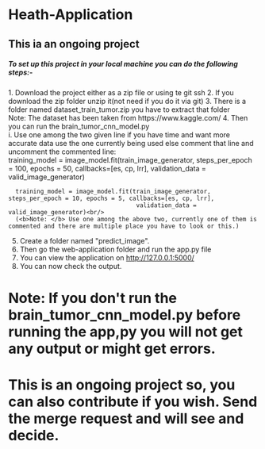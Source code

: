# Heath-Application
<h2>This ia an ongoing project</h2>

<h5>To set up this project in your local machine you can do the following steps:-</h5>
1. Download the project either as a zip file or using te git ssh
2. If you download the zip folder unzip it(not need if you do it via git)
3. There is a folder named dataset_train_tumor.zip you have to extract that folder<br/>
   Note: The dataset has been taken from https://www.kaggle.com/
4. Then you can run the brain_tumor_cnn_model.py<br/>
   i. Use one among the two given line if you have time and want more accurate data use the one currently being used else comment that line and uncomment the commented line:<br/>   
      training_model = image_model.fit(train_image_generator, steps_per_epoch = 100, epochs = 50, callbacks=[es, cp, lrr],
                                    validation_data = valid_image_generator)<br/>
      
      training_model = image_model.fit(train_image_generator, steps_per_epoch = 10, epochs = 5, callbacks=[es, cp, lrr],
                                        validation_data = valid_image_generator)<br/>
      (<b>Note: </b> Use one among the above two, currently one of them is commented and there are multiple place you have to look or this.)
5. Create a folder named "predict_image".
6. Then go the web-application folder and run the app.py file 
7. You can view the application on http://127.0.0.1:5000/
8. You can now check the output.
# Note: If you don't run the brain_tumor_cnn_model.py before running the app,py you will not get any output or might get errors.
# This is an ongoing project so, you can also contribute if you wish. Send the merge request and will see and decide.
